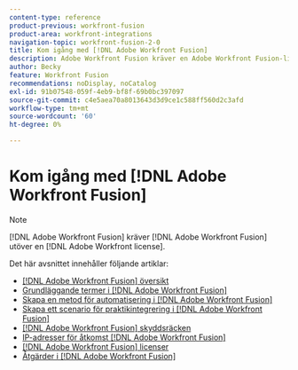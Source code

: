 ```yaml
---
content-type: reference
product-previous: workfront-fusion
product-area: workfront-integrations
navigation-topic: workfront-fusion-2-0
title: Kom igång med [!DNL Adobe Workfront Fusion]
description: Adobe Workfront Fusion kräver en Adobe Workfront Fusion-licens förutom en Adobe Workfront-licens.
author: Becky
feature: Workfront Fusion
recommendations: noDisplay, noCatalog
exl-id: 91b07548-059f-4eb9-bf8f-69b0bc397097
source-git-commit: c4e5aea70a8013643d3d9ce1c588ff560d2c3afd
workflow-type: tm+mt
source-wordcount: '60'
ht-degree: 0%

---
```


# Kom igång med [!DNL Adobe Workfront Fusion]

>[!NOTE]
>
>[!DNL Adobe Workfront Fusion] kräver [!DNL Adobe Workfront Fusion] utöver en [!DNL Adobe Workfront license].

Det här avsnittet innehåller följande artiklar:

* [[!DNL Adobe Workfront Fusion] översikt](../../workfront-fusion/get-started/workfront-fusion-overview.md)
* [Grundläggande termer i [!DNL Adobe Workfront Fusion]](../../workfront-fusion/get-started/basic-terms.md)
* [Skapa en metod för automatisering i [!DNL Adobe Workfront Fusion]](../../workfront-fusion/get-started/create-a-practice-automation-scenario.md)
* [Skapa ett scenario för praktikintegrering i [!DNL Adobe Workfront Fusion]](../../workfront-fusion/get-started/create-a-practice-scenario.md)
* [[!DNL Adobe Workfront Fusion] skyddsräcken](../../workfront-fusion/get-started/fusion-performance-guardrails.md)
* [IP-adresser för åtkomst [!DNL Adobe Workfront Fusion]](../../workfront-fusion/get-started/ip-addresses-for-fusion.md)
* [[!DNL Adobe Workfront Fusion] licenser](../../workfront-fusion/get-started/license-automation-vs-integration.md)
* [Åtgärder i [!DNL Adobe Workfront Fusion]](../../workfront-fusion/get-started/operations-in-workfront-fusion.md)
